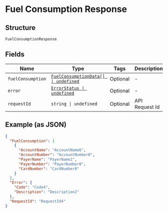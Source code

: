 
# Fuel Consumption Response

## Structure

`FuelConsumptionResponse`

## Fields

| Name | Type | Tags | Description |
|  --- | --- | --- | --- |
| `fuelConsumption` | [`FuelConsumptionData[] \| undefined`](../../doc/models/fuel-consumption-data.md) | Optional | - |
| `error` | [`ErrorStatus \| undefined`](../../doc/models/error-status.md) | Optional | - |
| `requestId` | `string \| undefined` | Optional | API Request Id |

## Example (as JSON)

```json
{
  "FuelConsumption": [
    {
      "AccountName": "AccountName6",
      "AccountNumber": "AccountNumber0",
      "PayerName": "PayerName2",
      "PayerNumber": "PayerNumber8",
      "CardNumber": "CardNumber8"
    }
  ],
  "Error": {
    "Code": "Code4",
    "Description": "Description2"
  },
  "RequestId": "RequestId4"
}
```

